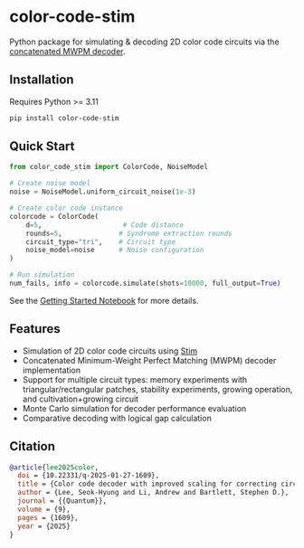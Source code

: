 # color-code-stim

Python package for simulating & decoding 2D color code circuits via the [concatenated MWPM decoder](https://quantum-journal.org/papers/q-2025-01-27-1609).

## Installation

Requires Python >= 3.11

```bash
pip install color-code-stim
```

## Quick Start

```python
from color_code_stim import ColorCode, NoiseModel

# Create noise model
noise = NoiseModel.uniform_circuit_noise(1e-3)

# Create color code instance
colorcode = ColorCode(
    d=5,                    # Code distance
    rounds=5,              # Syndrome extraction rounds
    circuit_type="tri",    # Circuit type
    noise_model=noise      # Noise configuration
)

# Run simulation
num_fails, info = colorcode.simulate(shots=10000, full_output=True)
```

See the [Getting Started Notebook](https://github.com/seokhyung-lee/color-code-stim/blob/main/getting_started.ipynb) for more details.

## Features

- Simulation of 2D color code circuits using [Stim](https://github.com/quantumlib/Stim)
- Concatenated Minimum-Weight Perfect Matching (MWPM) decoder implementation
- Support for multiple circuit types: memory experiments with triangular/rectangular patches, stability experiments, growing operation, and cultivation+growing circuit
- Monte Carlo simulation for decoder performance evaluation
- Comparative decoding with logical gap calculation

## Citation

```bibtex
@article{lee2025color,
  doi = {10.22331/q-2025-01-27-1609},
  title = {Color code decoder with improved scaling for correcting circuit-level noise},
  author = {Lee, Seok-Hyung and Li, Andrew and Bartlett, Stephen D.},
  journal = {{Quantum}},
  volume = {9},
  pages = {1609},
  year = {2025}
}
```